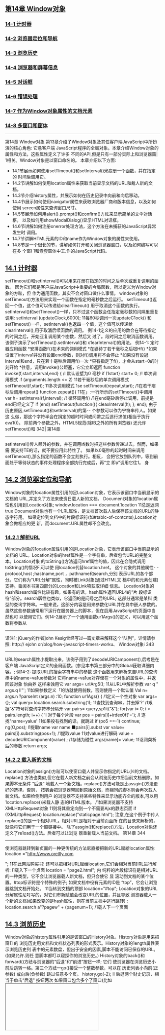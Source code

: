 ##  [第14章 Window对象](https://github.com/qianjilou/itbookshelf/tree/master/jsguide)  
###  [14-1 计时器](https://github.com/qianjilou/itbookshelf/blob/master/jsguide/14.Window%E5%AF%B9%E8%B1%A1.md#141-%E8%AE%A1%E6%97%B6%E5%99%A8)
###  [14-2 浏览器定位和导航](https://github.com/qianjilou/itbookshelf/blob/master/jsguide/14.Window%E5%AF%B9%E8%B1%A1.md#142-%E6%B5%8F%E8%A7%88%E5%99%A8%E5%AE%9A%E4%BD%8D%E5%92%8C%E5%AF%BC%E8%88%AA)
###  [14-3 浏览历史](https://github.com/qianjilou/itbookshelf/blob/master/jsguide/14.Window%E5%AF%B9%E8%B1%A1.md#143-%E6%B5%8F%E8%A7%88%E5%8E%86%E5%8F%B2)
###  [14-4 浏览器和屏幕信息](https://github.com/qianjilou/itbookshelf/blob/master/jsguide/14.Window%E5%AF%B9%E8%B1%A1.md#144-%E6%B5%8F%E8%A7%88%E5%99%A8%E5%92%8C%E5%B1%8F%E5%B9%95%E4%BF%A1%E6%81%AF)
###  [14-5 对话框](https://github.com/qianjilou/itbookshelf/blob/master/jsguide/14.Window%E5%AF%B9%E8%B1%A1.md#145-%E5%AF%B9%E8%AF%9D%E6%A1%86)
###  [14-6 错误处理](https://github.com/qianjilou/itbookshelf/blob/master/jsguide/14.Window%E5%AF%B9%E8%B1%A1.md#146-%E9%94%99%E8%AF%AF%E5%A4%84%E7%90%86)
###  [14-7 作为Window对象属性的文档元素](https://github.com/qianjilou/itbookshelf/blob/master/jsguide/14.Window%E5%AF%B9%E8%B1%A1.md#147-%E4%BD%9C%E4%B8%BAwindow%E5%AF%B9%E8%B1%A1%E5%B1%9E%E6%80%A7%E7%9A%84%E6%96%87%E6%A1%A3%E5%85%83%E7%B4%A0)
###  [14-8 多窗口和窗体](https://github.com/qianjilou/itbookshelf/blob/master/jsguide/14.Window%E5%AF%B9%E8%B1%A1.md#148-%E5%A4%9A%E7%AA%97%E5%8F%A3%E5%92%8C%E7%AA%97%E4%BD%93)  

---  

第14章
Window对象
第13章介绍了Window对象及其任客户端JavaScript中所扮演的核心角色: 它悬客户端
JavaScript程序的全局对象。本章介绍Window对象的属性和方法，这些属性定义了许多
不同的API,但是只有一部分实际上和浏览器窗| 1相关。Window对象是以窗口命名的。
本章介绍以下方面:
- 14.1节展示如何使用setTlmeout()和setInterval()米症册一个函数，并在指定的
时间后调用它。
- 14.2节讲解如何使用location属性来获取当前显示文档的URL和裁人新的文档。
- 14.3节介绍history属性，并展示如何在历史记录中向前和向后移动。
- 14.4节展示如何使用navigator属性来获取浏览器厂商和版本信息，以及如何使用
screen属性来查询窗口尺寸。
- 14.5节展示如何用alert().prompt()和confirm()方祛来显示简单的文伞对话枢，
以及如何用showModalDialog()显示HTML对话框。
- 14.6节讲解如何注册onerror处理方法，这个方法在未捕获的JavaScript异常发生时
调用。
- 14.7节讲解HTML元素的ID和name作为Window对象的属性来使用。
- 14.8节是一个很长的节，讲解如何打开和关闭浏览器窗口，以及如何编写可以在多
个窗I 1和嵌套窗体中工.作的JavaScript代码。

##  [14.1 计时器](https://github.com/qianjilou/itbookshelf/blob/master/jsguide/14.Window%E5%AF%B9%E8%B1%A1.md#%E7%AC%AC14%E7%AB%A0-window%E5%AF%B9%E8%B1%A1)

setTimeout()和setInterval()可以用来茌册在指定的时间之后单次或重复调用的函数。
因为它们都是客户端JavaScript中重要的今局函数，所以定义为Window对象的方祛，但
作为通用函数，其实不会对窗口做仆么事情。
window对象的setTimeout()方法用来实现一个函数在指定的毫秒数之后运行。
setTimeout()返回一个值，这个值可以传递给clearTineout() 用于取消这个函数的执行。
setInterval()和setTimeout()一样，只不过这个函数会任指定毫秒数的闫隔里重复调用:
setInterval (updateClock,6000); 11每60秒调州一次updateC1ock()
和setTimeout()一样，setInterval()也返四一个值，这个值可以传递给
clearInterval(),用于取消后续函数的调用。
例14-1定义的应用的数会在等待指定的时间之后，开始亚复调用某个凼数，然后又
过了。段时问之后取消函数调用。该例子演示了setTimeout().setInterval()和
c1earInterval()的用法。
例14-1: 定时器应用函数
*安排函数f{)在术来的倜用模式
*在婆待丁若干毫秒之后氓Hf()
*如果设置了interva1并没有设置end参数，则对f()调用将不会停止
*如果没有设冠Interval和end，只在若十亳秒后调用f()一次
*只有指定了f()，才会从start=0的时刻开始
*往意，调用Invoke()公距塞，它公立即返回
function invoke(f,start,interval,end} {
/l 默认设墅为0 亳秒
if (1start} start= 0;
/! 单次调用模式
.f (arguments.length <= 2)
11若干毫秒后的单次调用模式
setTimeout(f,start);
11多次调用模式
1se
setTimeout(repeat,start); /1在若干痞秒后调用repeat()
function zepeat(){ 11在」:一行所示的setT1meout{}中调用
var h= setInterval{f,interval); /! 循环调用f()
/1在end亳矽后停止调用，前提是end已经定义了
if (end) setTlmeout(function(){ cleaxInterval(h); }; end);
由于历史原因,setTimeout()和setInterval()的第-- 个参数可以作为宁符串传人。如果这
么做，那这个字符半会在捐定的超时时间或问幣之后逃行求值(相当于执行eva1())。
除前两个参数之外，HTML5规范(除IB之外的所有浏览器) 还允许setTimeout()和
342| 第14章

---
setInterval()传人额外的参数，并在调用凼数时把这些参数传递过去。然而，如果需
要支持TE的话，就不要应用此特性了。
如果以0毫秒的起时时间来调用setTimeout(),那么指定的函数不会立刻执行。相反，
会把它放到队列中，等到前面处于等待状态的事件处理程序全部执行完成后，再“立
即p”调用它往1。
身  

##  [14.2 浏览器定位和导航](https://github.com/qianjilou/itbookshelf/blob/master/jsguide/14.Window%E5%AF%B9%E8%B1%A1.md#%E7%AC%AC14%E7%AB%A0-window%E5%AF%B9%E8%B1%A1)

Window对象的1ocation属性引用的足Location对象，它表示该窗口中当前显示的文档的
URL,并定义了方法来使资日载人新的文档。
Document对象的1ocation属性也引用到Location对象;
window.location === document.1ocaticn 11总是返网true
Document对象也有一个LRL属性，是文档首次载人后保存该文档的URL的静态字符用。
如果定位到文档中的片段标识符(如#tablc-of-contcnts),Location对象会做相应的更
新，而document.URL属性却不会改变。  

###  [14.2.1 解析URL](https://github.com/qianjilou/itbookshelf/blob/master/jsguide/14.Window%E5%AF%B9%E8%B1%A1.md#%E7%AC%AC14%E7%AB%A0-window%E5%AF%B9%E8%B1%A1)

Window对象的1ocation属性引用的是Location对象，它表示该窗口中当前显示的文档的
URL。Location对象的href属性是一个字符串，后者包含URL的完整文本。Location对象
的toString()方法返问href属性的值，因此在会隐式调用toString()的惰况F,可以使
用location代替location.href。
这个对象的其他属性-
-protocol,host ;hastname,port ，pathname和search,分别
表示URL的各个部分。它们称为“URL分解”属性，同时被Link对象(通过HTML文
档中的<a>和<area>元素创建) 支持。畲阅本书第四部分的Location和Link项荻取详细
信息。
Location对象的hash和search属性比较有趣。如果有的话。hash属性返回URL4的“片
段标识符”部分。search羼性也类似，它返回的是问号之后的URL; 这部分通常是某科
类型的查询字符串。一般来说，这部分内容是用来参数化URL并在具中嵌人参数的。
虽然这些参数通常用下运行在服务器上的脚本，但在启用JavaScript的页面中当然也可
以使用它们。例14-2展示了一个通用函数ur1Args()的定义，可以用这个函数将参数从

---

译注1: jQuery的作者]ohn Kesig曾经写过--篇丈章来解释这个“队列”，详情请参照: http://
ejohn or/blog/how-javascript-timers-worku、
Window对象i 343

---
URL的search属性小提取出来。该例子用到了decodeURICamponent(),后考是在客户端
JavaScript定义的全局函数。(参见本书第三部分中的Global莸取详细内容。;
例14-2: 提取URL的搜索字符串中的参数
这个函数用来解析来自URL的查询串中的name=va1ue参数对
它将name=va1ue对存储在一个对象的属性中，并返回该对象
怡由养
这样来蚀用它
var args= urlArg5(); 11从URL中解祈参教
var q " args.q Il"'; 11如果参数定义「的访就使用翁数，否则使用一个默认值
VaI n= args.n ?parseInt (args.n) :10;
function ur1Ags(} {
/1定义一个空对象
var args= {};
vaI query= location.search.substring(1);
11查找到查询串，并去掉’?’
/1艰据"&"符号将查询字符串分隔开
var pairs= query,sp1it("&");
for(var i= 0; i < pairs.length; i++) {
'I 对于每个片段
var pos = pairs[i]+irdex0f('=');
/l 逐找"name=yalue'
11如果役有找到的话。就跳过
if (po5 ==-1) continue;
ng(O,pos); l1提取name
var name ■pairs[i].subst
var value= pairs[i}.substring(pos+1); /1提取value
11对value进行解码
value = decodeURIComponent(value) ;
/1存储为磁性
args{name]= value;
11讴网粲析后的参数
return args;  

###  [14.2.2 载入新的文档](https://github.com/qianjilou/itbookshelf/blob/master/jsguide/14.Window%E5%AF%B9%E8%B1%A1.md#%E7%AC%AC14%E7%AB%A0-window%E5%AF%B9%E8%B1%A1)

Location对象的assign()方祛可以使窗口载人并显示你指定的URL小I的文档。replace()
方法也类似,但它在载人新文档之前会从浏览历史巾把当前文档删除。如果脚本无条件
“后退”
地载人一个新文档。replace()方法可能是比assgin{)方法更好的选择。否则，
按钒会把浏览器带回到原始文档，而相同的脚本则会再次载人新文档。如果检侧到用户
的浏览器不支持某些特性来显示功能齐全的版本,可以用1ocation.rep1ace()米载人静
态的HTML版本。
/1如果浏览器不支持XMLHttpRequest对象
11则将其重定向到一个不需要Ajx的静志页面
if (!XMLittpRequest) location.replace("staticpage.htnl");
注意,在这个例子中传人replace()的是一个相对URL。相对URL是相对于当前页面所
在的目录来解析的，就像将它们用于一个超链接中。
除了assgin()和replace()方法，Location对象还定义了re1oad()方法。后者可以让浏览
器重新载人当前文档。
第14章
344

---
使浏览器跳转到新贞面的一种更传统的方法尼直接把新的URL赋給location属性:
location ="http://www.oretlly.com 

"; 11在此网站购买书!
还可以把相对URL赋给location,它们会相对当前[IRL进行解析:
l1载入下一个贞面
location = "page2.html";
内
纯粹的片段标识符是相对URL的一种类型，它不会让浏览器载人新文档，但只会使它
显
滚动到文档的某个位置。#top标识符是个特殊的例子; 如果文档中役有元素的ID是
“top”，它会让浏览器跳到文档开始处。
11当转到文档的顶部
location="#top";
Location对象的URL分解属性尼叮写的，对它们市新赋值会改变URL的位置，并且导致
测览器载入一个新的文档(如果改变的是hash属性，则在当前文档中逃行跳转) :
location.search a"?pagew" + (pagenum+1}; /1载人下一个页面  

##  [14.3 浏览历史](https://github.com/qianjilou/itbookshelf/blob/master/jsguide/14.Window%E5%AF%B9%E8%B1%A1.md#%E7%AC%AC14%E7%AB%A0-window%E5%AF%B9%E8%B1%A1)

Window对象的history属性引用的是该窗口的History对象。History对象是用来把窗1] 的
浏览历史用文档和文档状态列表的形式表示。History对象的1ength属性表示浏览历史列
表中的元素数盘，但出于安全的因素,脚本不能访问已保存的URL。(如果允许.则任
意脚本都叮以窥探你的浏览历史。)
History对象的back()和forward()方祛与浏览器的“后退”和“前进”按钮一样; 它们
使浏览器在浏览历史小前后跳转一格。第三个方祛一go()接受一个整数参数，可以在
历史列表小向前(正参数) 或向后(负参数) 跳过任意多个页。
history.go(-2);
Il 后逛两个财史记录，相当于单击“后退" 按钮两次
如果窗口包含多个了窗口(比如<iframe>元素-
见14.8.2节)，了窗11的浏览历史会按时
间顺序穿插在主窗口的历史巾。这意味者在主窗口调用history.back() (举例) 可能会
导致其中一个子窗口往叫跳转到前一个显示的文档，但尘窗口保留当前状态不变。
现代Web应用可以不通过载人新文档而动态地改变自身内容(见第15章和第18章)。这
么做叮能希望用户能用“后退”利“前进”按钒在这些动态创建的应用状态之问进行跳
转。HTML5将这种拔术标准化; 请家照22.2节。
HTML5.之前的历史管理是个更复杂的难题。应用程序必须要在窗口浏览历史中创建--个
新的条目来管理自身的历史记录，用历史条目关联自身的状态信息，判断什么时候用户
Window对象| 345

---
使用了“后退”按钮米移动到不同的历史条目，联合那个条目获取状态信息，并且重新
创建应用程序之前的状态。一种方式是用隐藏的<iframe>米保存状态信息并在浏览器的
历史中创建条目。为了创建新的历史条目，希要用Document对象的open()和write()方
祛(见15.10.2节) 动态地把一个新文档写人这个隐藏的窗体。不管怎样，文档内容应该
包含重新创建应用状态所需要的状态信息。当用户单击“后退”按钮，隐藏的窗休的内
容会改变。在HTML5之前，没有生成事件来通知你这个改变，因此，为了俭测用户是否
单出了“后退”按钮，可能要用setInterval() (见14,1节) 每秒对隐淼的窗体检测两郅
三次，来看它是否改变了。
在实际工作中，在那些需要以前的HTML5历史管理的项目中，开发者通常会使用一些现
成的解决方案。很多JavaScript框架都实现了这种功能。比如。jQuery有history插件，另
外也布些单独的管理历史记录的类库。RSH (Realy Simple History) 是其中一个比较流
行的示例，叮以在这甩找到，http://code.googie.com/plreallyimplehistory/.22.2 

节解释
如何用HTML5进行历史管理。  

##  [14.4 浏览器和屏幕信息](https://github.com/qianjilou/itbookshelf/blob/master/jsguide/14.Window%E5%AF%B9%E8%B1%A1.md#%E7%AC%AC14%E7%AB%A0-window%E5%AF%B9%E8%B1%A1)

脚本有时候需要获取和它们所在的Web浏览器或测览器所在的桌面相关的信息。本节介
绍Window对象的navigator和screen属性。它们分别引用的是Navigator和Screen对象，
而这些对象提供的信息允许脚本来根居环境定制白己的行为。  

###  [14.4.1 Navigator对象](https://github.com/qianjilou/itbookshelf/blob/master/jsguide/14.Window%E5%AF%B9%E8%B1%A1.md#%E7%AC%AC14%E7%AB%A0-window%E5%AF%B9%E8%B1%A1)

Window对象的navigator属性引用的尼包含浏览器厂商和版本信息的Navigator对象。
Navigator对象的命名是为了纪念Netscape之后Navigator浏览器详江2，不过所有其他的浏
览器也支持它(IE还支持clientInformation属性。它作.Xnavigator的厂商中立同义
词。遗憾的是，其他浏览器并不支持这一更直观的属性命名》。
过去，Navigator对象通常被脚本用米确定它们是在IE中还是在Netscape中运行。这种浏
览器嗅探方法有问题，因为它要求随着新浏览器和现有浏览器的新版本的引人而不断地
调整。如今，有一种更好的功能测试方法(参见13.4.3节)，只需要测试所需要的功能
(即: 方祛或属性)，而不尼假设特定的浏览器版本及共功能。
然而，浏览器嗅探有时候仍然有价值。这样的一种情况是，当需要解决存在丁某个特定
的浏览器的特定版本中的特殊的bug时。Navigator对象有4个属性用于提供关于运行中的
浏览器的版本信息，并且可以使用这些属性进行浏览器嗅探。
Nelscape Navigator (网景浏览器) 是一个著名的Web测览器，更多信息可阅读; htp:ll

---

译注2:
en.wixipedia.org/wikilNetscape_Navigaior 


appName
Web浏览器的全称。在IE中，这就是“Microso[t Internet Explorcr”。在Firefox
中，该属性就是“Netscape”。为广兼容现在的浏览器嗅探代码，其他浏览器通常
也取值为“Netscape”。
appVersion
姆
此属性通常以数宇开始，并跟眷包含浏览器厂商和版本信息的详细字符串。字符串
前面的数字通常是4.0或5.0,表示它是第4或第5代兼容的浏览器。appversion字符
串没有标准的格式，所以，役有办法直接用它来判断浏览器的类型。
userAgent
浏览器在它的USER-AGENT HTTP头部中发送的字符申。这个属性通常包含
appVersion中的所有信息。并且常常也可能包含其他的细节。和appVersion一样,
它也没有标准的格式。由于这个属性包含绝大部分信息.因此浏览器嗅探代码通常
用它来嗅探。
platform
在其上运行浏览器的操作系统(井! 可能是硬件) 的字符串。
Navigator属性的复杂性止说明了浏览器嗅探对于处理客户端兼容性问题是没有太大帮助
的。在Web的早期，人们写了大量的浏览器特定代码用于测试类似于navigator,appName
的属性。在开发新浏览器的时候，浏览器厂商发现为了让现右网站显示正确，它们需要
把a ppName设置为“N ctscape"
类似的儆法使得appversion的起始数字尖去了意义，而
观在的浏览器嗅探代码必须要依赖于比之前复杂很多的navigator.userAgent宇符串。
例143展示广如何用正则表达式{摘斤jQuery) 从navigator,userAgent中抽取浏览器名
称和版本号的方法。
例143: 使.用tavigator.userAgent来进行浏览路唤探
11为客户端嗅探定义browser.name 

和browser.version; 这果使用rjQuery 1.4.1中的代码
//name和number都恳字符串，对于不同的测览器输出的结果也是不--样的，检训结果如下:
!/
"webkit": Safari或Chrome; 版本号是Hebkit的版本号
//"opera" :Opera; 版本号就是软件的版本号
/1"mozilla": Firefax或者其他基于gecko内核的浏览器; 版本专是Gecko的版本
/!"msie": IE; 版本母就是软件的版本
i
11比如Firefox 3.6返回:{ name: "mozilla".version: "1.9.2" }
var bzowser = (function()
var 5 = navigator.userAgent.toLowerCase() ;
at
bouoh
var match = /(webkit}[ \/]([\w.]+)/.exec(s) I!
/(opera)(?:.*version)?[ \/]([\w.]+)/.exec(s) I
/(msie) ([\W.]+}/.exec(s)
!/compatible/.test(s) 昭/(mozilla)(?:.*7 rv:([\W.1+})7/.exec(s) ↓I
];
Window对象| 347

---
name: match[1] i.""
vexsion; match[2] 11“0" };
return ，
}(});
除了浏览器厂商和版本信息的属性之外，Navigator对象还包含一些染项的属性和方法。
以下是一些标准化的属性以及广泛应用但未标准化的属性:
on Line
navigatoz.onLine属性(如采存在的话) 表示浏览器当前是否连接到网络。应用程
序可能带望在离线状态下把状念保存在本地(用第20章的技术)。
geolocation
Geolocation对象定义用于确定用户地琪位置信息的接口。参见22.1节的更多细书。
javaEnabled()
一个非标准的方法，当浏览器可以运行Java小程序时返回true。
cookieEnable()
非标准的方法，如裘浏览器可以保存永久的cookie时,返回true。当cookie配览沩
“视具体情况的定”时可能会返回不正确的值。  

###  [14.4.2 Screen对象](https://github.com/qianjilou/itbookshelf/blob/master/jsguide/14.Window%E5%AF%B9%E8%B1%A1.md#%E7%AC%AC14%E7%AB%A0-window%E5%AF%B9%E8%B1%A1)

Window对象的screen属性引用的足:$creen对象。它提供有关窗口显示的大小和可用的颜
色数量的信息。属性width和height指定的是以像素为单位的窗山大小。属性availWidth
和availHeight指定的是实际可用的显示大小，它们排除了像桌面任务栏这样的特性所
山i 用的空间。属性colorDepth指定的是显示的BPP (bits-per-pixel) 值，典型的值有16.
24和32。
wIndow.screen属怍和它弓|用的Screen对象都是非标准但广泛实现的。可以用Screen对象
采确定Web应用是否运行在一个小屏幕的设备上，比如上网本。如果屏幕空间有限，可
能要选择用更小的宇体和图片等。  

##  [14.5 对话框](https://github.com/qianjilou/itbookshelf/blob/master/jsguide/14.Window%E5%AF%B9%E8%B1%A1.md#%E7%AC%AC14%E7%AB%A0-window%E5%AF%B9%E8%B1%A1)

Window对象提供了3个方法来向用户显示简单的对话框。alert()向用户显示一条消息
并等待用户关闭对话框。confirm()也显示一条消息，要求用户单击“确定”或“取
消”按钮，并返回一个布尔值。prompt()同样也显示一条消息，等待用户输人字符申，
并返回那个宇符串。下面的代码全用了这3种方法:
do{
1得到一个学符帛输人
vaI name= prompt("what is yaur name?");
!1得到一个布尔值
var correct = confirm("You entered' + name +"'.\n" +
第14章
348|

---
"Click 0kay to procecd I Cancel to re-enter.");.
}while( !correct)
alert("Hello," + name); 11输出一个纯文术消息
尽管alert().confixm()和prompt()方法都很容易使用; 但是良好的设计还是需要有节
制地使用它们，要尽悬做到这一点。像这祥的对话框并非Web的常见功能，大多数用户
会发现这些对话框会破坏它们的浏览体验。如今，对这些方法唯一常见的应用就是调
呀
口
试: JavaScript程序员常常在代码中插入一个alert()方法，用来查看某个变量的输出结
果是什么。
往意，这些对话框小显示的文本是纯文本，而不是HTML格式的文本。只能使用空格、
换行符和各种标点符号来格式化这些对话樵。
方法confirm()和prompt()都会产生阻塞，也就是说，在用户关掉它们所显示的对话框之
前，它们不会返回。这就意味着在弹出一个对话框前，代码就会停止运行。如果当前正
在载人文档，也会停止载人，直到用户用要求的输人进行响应为止。在大多数的浏览器
，alert()方法也会产生阻案，并等待用户关闭对话框，仙并不总是这样。完整细节诮
参考第四部分的Window.alert()、Window.confirm()和window.prompt()方法。
余了Window的alert().confirm()利prompt()方法，还有个更复杂的方法
showModalDialog(),显示一个包含HTML格式的“模态对话框”译往3,
叮以给它传人参
数，以及从对话樵甲返回值。showModalDialog()在浏览器当前窗口中显示个模态窗
口。第~个参数用以指定提供对话框HTML内容的URL。第二个参数恳个任意侑(数
组和对象均可)，这个值在对话框单的脚本中可以通过window.dia1ogArguments属性的
值访问。第三个参数是一个非标准的列表,包含以分号隔开的name=value对，如果提供
了这个参数，可以配置对话框的尺寸或其他属性。用“dialogwidth”和“dialogheight"
来设登对话框窗口的大小，用“rcsizablc=ycs" 来允许用户改变窗口大小。
用这个方法显示的窗口是“模态的”。showModalDfialog()这个方法直到窗H关闭之前
不会返回。当窗口关闭后，window.returnvalue属性的值就是此方法返口的值。对话
框的HTML内容往往必须包含用米设置returnvalue的“确认" 按钮，如果需耍则调用
window.close() (参见14.8.1书)。
例14-4是一个适合用于showModalD1alog()的HTML文件。代码顶部的往释包含调用
showModalDialog()的样例，而图14-1显示了通过示例代码创赴的对话框。往意对话框里
显示的大量文本都来自showModalDialog()的第二个参数,而不是写死在HTML里。
译注3: 模态对话框就是指郄种“显示出来就不可以点选位于其下面的对话框”的对话框。
Wi ndow对象
349

---
川!P :dovidlanagan.cem/m.ltirarpt Html
-Erter 3D po:nt coardinates-
z:
[Okay ][ Caqcel
杯再? 溉罕领严异55 声际彩与两采示兴元乐科5元年河A 声业布
图14-1:使用showModalDialog()方法显示出的对话框
例14- 1: 使.用showModalDialog()的HTML文件
这个HTHL文件并不是独立的，达个文件由showModalDialog()所调用
它希望window.dialogArguments是一个由字符串组成的数组
教组的第一个元素将放置在对话框的顶部
剩下的每个元業是每行的输人框的标识
当单击0key按钮的时候，返回一个数组，这个数组之由每个输人框的值组成
使用语如这样的代码来调用;
aI p = shouModalDia1og("mu1tiprompt.htm1",
["Enter 3D point coordinates";"x","y" ,"z"] ,
"dialogwidth:4D0; dialogheight:300; resizable:yes") ;
<f om>
<fieldset id="fields"><1fieidset> <!-- 对话框的正文部分-->
<div style="text-align:center"> <!--关闭这个对话框的铵钒-->
< !-- 设置讴 回 值和 关 闭 事忙-- >
<button onclick="okay()">0kay</button>
<button onclick="cancel()">Cancel</button> < !-- 关闭时不带任何返回值-->
</div>
<script>
l1创建对话性的卡体部分，并在f1eldset4 显示出来
var args= dialogArguments;
var text="<legend>" + args[0] + "</1egend>";
for(var i = 1; i < ags.
length
text += "<1abe1>" + args[i] + ": <input id='f" + i+"'></1abe1><br>"s
document.getElementById("fields").inneIHTML = text;
/1直接为闭这个对话框，不设資返回值
R
functlon cancel(){ window.c1ose(}; .
11读取输人糇的值。然后设置一个返回值，之后关闭
function okay() {
window.returnValue 口[] ;
返叫一个数组
for(var i= 1; i < args.length; i++) 11设骂输人框的元素
window.IeturnValue[i-1]= document.getElementById("f" + i).value;
window.close(]; /1关闭对话框，使showod:lD1alog()这回
<iscxipt>
</form>

##  [14.6 错误处理](https://github.com/qianjilou/itbookshelf/blob/master/jsguide/14.Window%E5%AF%B9%E8%B1%A1.md#%E7%AC%AC14%E7%AB%A0-window%E5%AF%B9%E8%B1%A1)

Window对象的onerror属性是.个事件处理程序，当未捕获的异常传播到调用栈上时觥
会调用它,并把错误消息输出到浏览器的JavaScript控制台上。如果给这个属性赋一个闲
数、那么只要这个窗11中发生了JavaScript错误，就会调用该函数，即它成了窗L的错误
处理程序。
走
由于历少原凶，Window对象的onerror事件处理丽数的调用通过三个字符串参数，而不
忍通过通常传递的一个事件对象。(其他客户端对象的onerror处理程序所黹要的错误
条件是不一样的，但是它们都是正常的事件处理程序，向这个函数只须传人一个事件
对象。) window.onerror的第一个参数是描述错误的一条消息。第一个参数是一个字符
串，它存放引发错误的JavaScript代码所在的，义档的URL。第三个参数是文档中发生错误
的行数。
除了这三个参数之外，onerror处理程序的返回值也很重要。如果onerror处理程序返回
false,它通知浏览器事件处理程序已经处理了错误，不需要其他操作。换句话说，浏
览器不应该显示它自己的错误消息。遗憾的是，由丁历史原因，Firefox里的错误处理程
序必须返回true来表示它已经处理了错误。
onerror处理程序是早期JavaScript的遗物，那时语言核心不包含try/catch异常处理语
句。现代代码已经很少使用它。但是，在开发阶毁，你可能耍像这样定义一个错误处理
程序,当有错误发生时，来显式地通知你;
/ 在一个对话根中弹出错误消息。但不超过三次
window.onerror= function(msg,url,Iine) {
f(onerror.numt+ < onerror.max}
a1ert{"ERROR: " + asg + "\n" + urI + “:" + line);
return true ;
onetIor.max = 3;
nerIor.num = 0;  

##  [14.7 作为Window对象属性的文档元素](https://github.com/qianjilou/itbookshelf/blob/master/jsguide/14.Window%E5%AF%B9%E8%B1%A1.md#%E7%AC%AC14%E7%AB%A0-window%E5%AF%B9%E8%B1%A1)

如果在HTML文档中用id属性来为元素命名，并H如果Window对象没有此名字的属性，
Window对象会赋了.-个属性、它的名宁是id属性的慎。而它们的慎指向衣示文档元素
的HTMLElemeat对象。
我们已经说过，在客户端JavaScript中,Window对象是以全局对象的形式存在于作用域
链的最上层，这就意味着在HTML文档中使用的id属性会成为可以被脚本访问的全局
351
Window对象

---
变量。如果文裆包含一个<button id="okay"/>元素,刚以通过企局变氧okay来引用此
元索。
但是，有一个重要的警告: 如冢Wiudow对象已经具有此名字的属性，这就不会发生。
“lacation" 或“navigator”的元素，就不会以全局变量的形式
比如，id是“history”，
出现，因刈这些ID匕经占用了。同样，如果HTML文档包含一个id为“x”的元素，并
月1还在代码中声明并赋值给全局变量x,那么显式声明的变量会隐藏隐式的元素变量。
如果脚本中的变量声明出现在命名元素之前，那这个变量的存作就会阻止元素获取它的
window属性。而如果脚本中的咬量声助出现在命名元素之后，那么变量的显式赋偵会覆
盖该属性的隐式值。
在15.2节巾，你会学到通过document.getElementById()方祛，用HTM1.的id属性来查找
文档元素。见下面的例子:
vat ui 正["input","prompt","heading”]; 11数组中存放安查找的元素id
/1用每个id查找对应的元素
ui.forEach(function(id) {
uf[id]= document.getElementById(id); 11将其存放在一个属性中
});
运行完这段代码之后，ui.input、ui.prompt和ui.heading会引用文档元紮。脚本可以用
全局变量input和headi.ng 

来代替ui.input和ui.heading。但记得14.5 节里的Window对象
有个方法的名字是prompt(),所以脚本市不能用全局变量prompt代替ui.prompt。
元素ID作为全局变量的隐式应用是Web浏览器演化过程中遗留的怿群。它主要尼出于与
已有Web页面后向兼容性的考虑。但这里并不推存使用这种做法-
浏览器厂商可以在
任何时候为Window对象定义新属性，而这些新腐性都会破坏使用了此属性名的隐式定
义的代码。反之，用document.getE1ementById()来显式夼找元索。如果给它一个更简单
的名学、这种用法会变得更加简便。
var $= function(id){ return docunent.getElementById(id); }
ui.prompt= $("prompt") ;
很多客八端类库都定义广5附数，类似」:面:样来通过ID查投元素。(找们会栏第19章
里看到jQuery的5函数作为通用的元案选择方法，#于ID.标签名、class属性或其他标
准，返回一个或多个元素。
假设ID并没有被Windw对象使用的话，那么任何有id属性的HTML元索都会成为全局变
量的值。以下HTML元素如果有name属性的话。也会这样表现:
<a> <app1et> <area> <embed> <fori> <frame> < frameset> < :iframe> <img> <object>
id元素在文档中必须是唯一的; 两个元素不能有相同的id。但尼，这对name属性无效。
如果上面的元素有多丁一个有相同的name属性(或若一个元素有name属性，而另一个元
第14章

---
素有相同值的id属性)，具有该名称的隐式全局变量会引用一个类数组对象，这个类数
组对象的元素是所有命名的元素。
有name或id属性的<iframe>元素是个特殊的例子。为它们隐式创建的变盘不会引用表示
元素自身的Element对象，而是引用表示<iframe>元素创建的嵌套浏览器窗体的Window
对象。我们会在14.8.2节再次谈论它。
D
b能  

##  [14.8 多窗口和窗体](https://github.com/qianjilou/itbookshelf/blob/master/jsguide/14.Window%E5%AF%B9%E8%B1%A1.md#%E7%AC%AC14%E7%AB%A0-window%E5%AF%B9%E8%B1%A1)

一个Web浏览器窗口叮能在桌面上包含多个标签贞。每4个标签贞都是独立的“浏览上
下文”
(browsing context)，每一个上下文都有独立的Window对象，而且相互之间互
不干扰。每个标签贞中运行的脚本通常并不知道其他标签页的存在，更不用说和其他标
签页的Window对象进行交互操作或者操作其文档内容了。如果Wenb浏览器不支持多标签
页，或者把标签页关掉了，可能在某一时刻桌面上会有很多打开的Web浏览器窗口。而
使用标签页，每个桌面窗口中的Window对象都是独立的，也就是说彼此就是完企独立
的,和其他桌面窗口没有任何联系。
但是窗口并不总是利其他窗口完全役关系。一个窗口或标签页中的脚本可以打开新的窗
口或标签页，当一个脚本这样做时，这样多个窗口或窗口与另一个窗口的文档之间就可
以互操怍(可以参照13.6.2节中讲解的同源策略约束)。14.8.1节介绍关于窗口打开和关
闭的更多内容。
HTML文档经常使用<iframe>来嵌套多个文档。由<iframe>所创建的嵌盒浏览上下文
是用它自己的Window对象所表示的。废弃的<frameset>和<frame>元素同样创建了一
个嵌套的测览上下文，每一个<frame>都由一个独立的Window对象表示。对于客户湍
lavaScrip来说，窗口、标签页、iframc和框架都是浏览上下文; 对于JavaSeript来说，它
们都是Window对象。和相石独立的标签或不同，嵌套的浏览上下文之间并不是相互独
立的。在个窗体中运行的JavaScript程序总是可以看到它的祖先和子孙窗体，尽管脚本
充看这些窗体中的文档受到同源策略的限制。14.8.2节会讲到嵌套的窗体。
因为Window是客户端JavaScript的全局对象.每个窗口或窗体都包含独立的JavaScript找
行上下文。不过，在一个窗口中的JavaScript代码.如果有同源策略的限制，则可以使用
另外一个窗口中定义的对象、属性和方祛。与此相关的细节会在14.8.3节中详细计论。
当由于同源策洛的限制导致窗口之间无法直接交4时，ITML5提供个基干事件的消息
传输API，可以用于间接的通信。这在22.3节中会有详细计论。
Window对象
353

---
###  [14.8.1 打开和关闭窗口](https://github.com/qianjilou/itbookshelf/blob/master/jsguide/14.Window%E5%AF%B9%E8%B1%A1.md#%E7%AC%AC14%E7%AB%A0-window%E5%AF%B9%E8%B1%A1)

使用Window对象的open()方法可以打开一个新的浏览器窗日(或标签页，这通常和浏览
器的配紧选项有关)。Window.open()载人指定的URL到新的或比存在的窗口中，并返
回代表那个窗11的Window对象。它有4个可选的参数。
open()的笫个参数足要在新窗口中显示的文档的URL,如采这个参数省略了(也叮以
是空宁符串)，那么会使用空贞山的URLabout:blank。
open()的第一个参数是新打开的窗口的名字。如果指定的是一个已经存在的窗口的名字
(并且脚本允许跳转到那个窗口)，会直接使用已存在的窗口。否则，会打开新的窗
口,并将这个指定的名字斌慎给它。如果省略此参数，会使用指定的名宁“b1ank" 打
开一个新的、末命名的窗口。
需要注意的恳，脚本是无法通过简单地猜测窗口的名字来操控这个窗口中的Web应用
的,只有设置了“允许导航”(alluwed to navigate) (HTML5规范中的术语) 的页面
才可以这样。宽泛地讲，当且仅当窗口包含的文档来自相同的源或者是这个脚本打开
广那个窗口(或者递归地打开」窗口中打开的窗日); 脚本才吓[以只通过名字来指定存
在的窗|1。还有，如果其中一个窗口是内嵌在另一个窗口里的窗体，那么在它们的脚本
(顶级祖先窗日) 和
之间就可以相互导航。这种情况下，可以使用保留的千字“_top”
_parent" (直接父级窗口) 来状取彼此的浏览上下文。
窗口名字
窗口的名字是非常重要的，因为它允许open()方法引用已存在的窗口，并同时可以
作为<a>和<form>元素上HTML target属性的值，用|来表示引用的文档(或表单提
交结果) 应该显示在命名的窗口中。这个target属性的值可以设置为“_blank"
_parent”或“_lop”，从而使引用的文档显示在断的空白窗口。父窗口[窗体或
顶层窗口中，
Window对象如果有name属性,就用它保存名字。该属性是可写的，并且脚本可以
随意设置它。如果传遵给window.open()一个除“_b1ank”之外的名字，通过该调
用创建的窗口将以该名宇作为name属性的初始值。如果<iframe>元素有name属性，
表示该iframe的Window对象会用它作为name属性的初始值。
open()的第三个可选参数是一个以逗号分隔的列表。包含大小利|各种属性，用以表明新
窗口是如何打开的。如果省略这个参数; 那么新窗口就会用‘个默认的大小，而且带有
一整组标准的UI组件，即菜单栏、状态栏，工具栏等。在标签式浏览器中，会创建一个
新的标篆。
第14章
354

---
另一方面，如果指定这个参数，就可以指定窗口的尺寸，以及它包含的一组属性。(显
式指定窗口尺寸更像尼创建新窗口，而不是新标签。) 例如，要打开允许改变大小的浏
览器窗口，并H.包含状态栏、工具栏和地址栏，就可以这样写;
var w = xindow.open("smallwin.htm1" ,"smallwin" ，
width=40o.height=35D,status=yes,resizable=yes");
好
第三个参数是非标准的，HTML5规范也主张浏览器应该忽略它。参见第凹部分中的
Window.open()查看在此参数中可以指定什么内容。往意，当指定第三个参数时。所有
役有显式指定的功能都会忽略。出于各种安全原因，浏览器包含对可能指定的功能的限
制。例如，通常不允许指定一个太小的或者位十屏幕之外的窗口，并H.一些浏览器不允
许创建一个役有状态栏的窗口。
open()的第四个参数只在第二个参数命名的是。个存在的窗口时才有用。它是一个布尔
值，声明了由第一个参数指定的URL是应用替换掉窗口浏览历史的当前条目(true),
还是应该在窗11浏览历史中创建一个新的条目(false),后者是默认的设置。
open()的返回值尽代表命名或新创建的窗口的Window对象。可以在自己的JavaScript代
码中使用这个Window对象来引用新创建的窗口，就像使用隐式的Window对象window来
引用运行代码的窗口一样:
11打开一个新的空白窗口
var W= window.open();
w.alert("About to visit http://example.com 

"}; 11调用a1ert()方法
11设臣它的lacation属性
w,location = "http://example.com 

";
在由window.open()方法创建的窗口中，opener脲性引用的是打开它的脚本的Window对
象。在其他窗口中，opener为null;
11true.对于由w创建的任意窗口
w.opener l== null;
w.open().opener ==2 W; !1true,对于任:意窗HW
Window.open()是广告商用来在你浏览网页时采用的“页面之前弹出”或“页面之后弹
出”窗口的‘种乃法。由于对于这种烦人的弹出窗口的滥用，因此大部分浏览器都增加
「弹出窗口过滤系统。通常，open()方法只有当用户手动单击按钮或者链接的时候才会
调用。JavaScript代码尝试在浏览器初始裁人(或卸载) 时开启一个弹出窗口时，通黹会
失败。将上面的代码粘贴猁浏览器的JavaScripl控制台里进行测试，可能会由于间样的原
因而失败。
关闭窗口
就像方祛open()打开一个新窗川1一样，方法c1ose()将关闭一个窗口。如果已经创建了
Window对象w,可以使用如下的代码将它关棹i
355
Window对象

---
w.close();
运行在那个窗口中的JavaScripl化码则叮以使用下面的代码关闭:
windqw.close();
注意。要显式地使用标识符window,这样可以避免混淆Window对象的c1ose()方法和
如果正在从事件处理程片调用c1ose{),这很亚要。
Document对象的c1ose() 方法-
大多数浏览器只允许自动关闭由自己的Javascript代码创建的窗口。如果要关闭其他窗
T,可以用一个对话框提示用户，要求他对关闭窗口的请求进行确认(或取消)。住表
示窗体而不是顶级窗11或标签页上的Window对象上执行c1ose()方法不会有任何效果，
它不能关闭一个窗体(反之可以从它包含的文档中删除iframe)。
即使一个窗口关闭了，代表它的Window对象仍然存在。口长闭的窗口会有个值为true
的closed属性，它的document会是nulI,它的方法通常也不会再工作。  

###  [14.8.2 窗体之间的关系](https://github.com/qianjilou/itbookshelf/blob/master/jsguide/14.Window%E5%AF%B9%E8%B1%A1.md#%E7%AC%AC14%E7%AB%A0-window%E5%AF%B9%E8%B1%A1)

我们已经知道,Window对象的方法open{)返回代表新创建的窗口的Window对象。rfi 月
这个新窗口具有opener属性，该属性可以打开它的原始窗口。这样，两个窗口就可以相
瓦引用,彼此都可以读取对方的属性或是调用对方的方祛。窗体也是这样的。窗日或窗
体中运行的代码都叮以通过下面介绍的属性引用到自己的窗口或窗体，以及嵌套的子
窗体。
任何窗口或窗体巾的JavaScript代码都可以将自己的窗口和窗体引用为window或self.窗
体可以用parent属性引用包含它的窗| 1或窗体的Window对象;
parent.history.back() ;
如果一个窗口是顶级窗口或标签，而不是窗体，那么具parent属性引用的就是这个窗口
本身:
parent == self; /1只有顶级窗口才会返问tue
如果一个窗体包含在另一个窗体中，而后者又包含在顶级窗口中，那么该窗体就可以使
用parent.parent来引用顶级窗口。top属性是一个通用的快挺方式，无论一个窗体被嵌
套「几层，它的top属性引用的都是指向包含它的顶级窗口。如果一个Window对象代表
的是一个顶级窗口，那么它的top属性引用的就是窗口本身。对于那些顶级窗口的直接
F窗体，top属惟就等价+parent属性。
parent和top属性允许脚本引用它的窗体的祖先。有不止一种方祛可以引用窗川|1或窗体
3561第14章

---
的子孙窗体。窗体是通过<iframe>元素创建的。可以用获取其他元索的方法来获取一个
表示<ifxame>的元素对象。假定文档里有<iframe id="f1">。那么，表示该iframe的元
素对象就足:
var iframeElement= document.getElenentById("f1");
<iframe>元索有contentWindow属性，5 |用该窗体的Window对象，所以此窗体的Window
对象就是:
var childFrame= document.getElementById("f1"}.contentWIndoW;
可以进行反向操作-
-从表示窗体的Window对象来获取该窗体的<iframe>元素一一用
Window对象的frameElement属性。表示顶级窗口的Window对象的frameElement属性为
null,窗体中的Window对象的frameE1ement属性不恳null:
var elt 口document.getElementById("f1");
var win = e1t.contentWindaw;
win.frameElement eax elt 11对丁帧来说水远是true
window.frameElement= nu1111对于顶级窗口米说永远是true
尽管如此，通常不需要使用getElementById()方法和contentwindow属性米获取窗口中了
窗体的引用。每个Window对象都有一个frames属性，它引用自身包含的窗口或窗体的了
窗体。frames属性引用的是类数组对象,并可以道过数字或窗体名进行索引。要引用窗
口的第一个子窗体，可以用frames[0]。要引用第二个子窗体的第三个子窗体，可以用
frames[1].frames[2]。窗体里运行的代码可以用parent.frames[1]引用兄弟窗体。往意
frames[]数组里的元索是Window对象，而不是<iframe>元索。
如果指定<iframe>元素的name或id属性，那么除了用数宇进行索引之外,还可以用名宇
来进行索引。例如，名宇为“f1" 的帧应该用frames["f1"]或frames.f1。
刚刚在14.7节中讲到，<iframe>以及共他元素的name和ID都叮以白动通过Window对象
的属性米应用，而<1frame>元案和其他的元素有所不同: 对于窗体来说，通过Window
对象的属性引用的<iframe>是指窗体中的Window对象,而不是元素对象。也就悬说,
可以通过窗体的名字“f1”来代替frames.f1。实际上，HTML5规范指山frames属性是
一个自引用(self-referential) 的扇性，就像window和self一样。而这个Window对象看
起来像一个由窗体组成的数组。也就是说可以通过window[0]来获取第一个子窗体的引
用，可以通过window.length或lenpth查询窗体的编号。但是这里我们使用frames米代替
window会比较情晰一些，尽管这种方法有些传统。需要往意的是，当前的浏览器不会让
frame==window,但在frame和window不相等的情况下，可以通过子窗体的索引或名宇来
获取共他对象的引用。
可以使用<ifxane>的元素的name或id属性作为JavaScrip:代码中的引用标识。但如果瘦用
name属性的话，所指定的name同样也会成为化表这个窗体的Window对象的name属性。以
这种方式给出的名字可以用做一个链接的target属性，而H 它可以用做window.open()的
第一个参数。  

###  [14.8.3 交互窗口中的JavaScript](https://github.com/qianjilou/itbookshelf/blob/master/jsguide/14.Window%E5%AF%B9%E8%B1%A1.md#%E7%AC%AC14%E7%AB%A0-window%E5%AF%B9%E8%B1%A1)

每个窗口和窗体都是它自身的JavaSeript执行上下文,以Window作为全局对象。但是如
果一个窗口或窗体中的代码可以应用到其他窗口或窗体(并H.同源策略没有阻止它)，
那么一个窗口或窗体中的脚本就可以和其他窗口或窗体中的脚本进行交互。
设想一个Web页面里有两个<iframe>元素，分别叫“A" 和“B"
并假设这些窗体所包
含的文档来自丁相同的一个服务器，并且包含交互脚本。窗体A里的脚本定义了.个变
朵i:
vati=3;
这个变量只是全局对象的一个属性，也是Window对象的一个属性。窗体A中的代码叮以
用标识符i来引用变量，或者用window对象显式地引用这个变量:
window.i
由于窗体B中的脚本可以引用窗体A的Window对象，因此它也可以引用那个Window对象
的属性:
11政变窗体A中的变最1的值
parent.A.I = 4
我们知道，定义函数的关键宇function可以声明-个变最，就像关键宁var所做的那样。
如果窗体B中的脚本声明r :个(非嵌套的} 困数f,这个函数在窗体B中是全局变盘，
并且窗体B中的代码可以用f()调用f。但是窗体A中的代码必须将f作为窗体B的Window
对象的f属性来引用:
/! 调市窗体B肿定义的一个雨数
parent.B.f();
如果窗体A中的代码需要很频繁地使用这个函数，则叮以将这个幽数减值给窗体A中的
一-个变量，这样就可以经常使用这个变量来引用窗体中的函数了:
tar f= parent.B.f;
现在窗体A中的代码就可以像窗体B中的代码那样调币函敬f() 了。
当采用这种方式在窗体或资口问共享函数时，牢记训法作用域的规则非常重要。函数在
定义它的作用域中执行。而不是在调用它的作用域中执行。就上面那个例了来说，如果
--.-一
第14章
358|

---
函数f引用了全局变殿，那么将在窗体B的属性中夺找这些变悬，即使函数是出窗体A调
用的。
要记性构造函数也是凼数，所以当用构造函数和相关的原型对象定义一个类(见第9
章) 时，那个类只在一个单独的窗口中定义。假设在例子9-64的窗口包含窗体A和窗体
B,并且包含Sel类。
好
顶级窗口中的脚本可以创建新的Set对象,类似这样:
var $ = new Set();
相反，每个窗体巾的代码必须显式地用父级窗1的属性来引用Set()构造函数:
var s ■new paxrent,Set();
另外，每个窗体中的代码还叮以定义自己的变最来引用构造函数，这样就更方便了:
vaE set= top.Set{); var 5= new 5et();
和用户定义的类不同，内置的类(比如String，Date和RegExp) 都会在所有的窗口中自
动预定义。但尽要注意，每个窗口都有构造的数的~个独立副本利构造函数对应原型对
象的一个独立副本。例如，每个窗口都有自己的String()构造函数和String.protatype
对象的副本。因此，如果编与个操作JavaScript字符串的新方法，并月通过把它赋值
給当前窗口中的String.prototype对象而使它成为String类的一个方法，那么该窗口中的
所有字:符串就都可以使用这个新方法。但是，别的窗口中定义的字符串不能使用这个新
方祛。
事实上，每个Window都有自己的原型对象，这意味着instanceof操作符不能跨窗口
工作。例如，当用instanceof来比较窗体B的一个字符串和窗体A的string()构造函数
时，结果会为false。7.10节介绍广决定跨窗口数组的类型时的相关困难。
<table style="border:1px solid #ccc">
<tr><td>
<h3>WindowProxy对象</h3>
我们已经讲过很多次,Window对象是客户端JavaSeript的全局变堂。但是从技术上
来看，并不是这样的。Web浏览器每次向窗口或窗体中载入新的内容,它都会开始
一个断的JavaScript执行上下文，包含一个新创建的全局对象。但是当多个窗口或
窗体在使用时，有一个重要的概念。尽营富体或窗口载入了新的文档，但是引用
窗体或窗口的Winduw对象还仍然是一个有效的引用。
所以客户端JavaScript有两个重要的对象。客户端全局对象处于作用域链的顶
级，并且是全局变量和函数所定义的地方。事实上，全局对象会在窗口或窗体载
入断内容时被替换。我们称为“Window对象”的对象实际上不是全局对象，卉
是全局对象的一个代理。每当查询或设置Window对象的属性时,就会在窗口或
窗体的当前全局对象上查询或设置相同的属性。HTML5规范称这个代理对象为
WindowProxy,但在本书中我们会继续使用名词Window对象。
由于它的代理行为，除了有更长的生命周期之外，代理对象表现得像真正的全局
对象。如果可以比较两个对象，那么区分它们会很困难。但是事实上，没有办法
可以引用到夹正的客户端全局对象。全局对象处于作用城链的顶端，但是window.
self.top.patent以及窗体的属性全那返回代理对象。window.open()方法也返
回代理对象。甚至顶级函数里this关键字的值都是代理对象，而不是真正的全局
对象生1.
鞏后一点对于ES3和ES5规范稍有违背，但客户端JavaScript是常要支特这种多重执行上下
丈的。
</td></tr>
</table>
